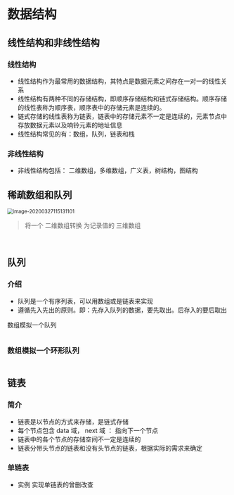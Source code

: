 # 数据结构

## 线性结构和非线性结构

### 线性结构

+ 线性结构作为最常用的数据结构，其特点是数据元素之间存在一对一的线性关系
+ 线性结构有两种不同的存储结构，即顺序存储结构和链式存储结构。顺序存储的线性表称为顺序表，顺序表中的存储元素是连续的。
+ 链式存储的线性表称为链表，链表中的存储元素不一定是连续的，元素节点中存放数据元素以及响铃元素的地址信息
+ 线性结构常见的有：数组，队列，链表和栈

### 非线性结构

+ 非线性结构包括： 二维数组，多维数组，广义表，树结构，图结构

## 稀疏数组和队列

<img src="D:\成长笔记\数据结构和算法\尚硅谷 韩顺平\image\image-20200327115131101.png" alt="image-20200327115131101" style="zoom:80%;" />

> 将一个 二维数组转换 为记录值的 三维数组

```java
		
```

## 队列

### 介绍

+ 队列是一个有序列表，可以用数组或是链表来实现
+ 遵循先入先出的原则。即：先存入队列的数据，要先取出。后存入的要后取出

数组模拟一个队列

```java

```

### 数组模拟一个环形队列

```java

```

## 链表

### 简介

+ 链表是以节点的方式来存储，是链式存储
+ 每个节点包含 data 域， next 域 ： 指向下一个节点
+ 链表中的各个节点的存储空间不一定是连续的
+ 链表分带头节点的链表和没有头节点的链表，根据实际的需求来确定

### 单链表

+ 实例 实现单链表的曾删改查



